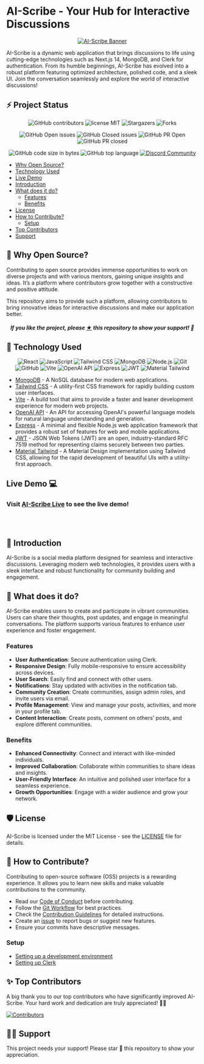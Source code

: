 # AI-Scribe - Your Hub for Interactive Discussions

<div align="center">
  
  [![AI-Scribe Banner](https://res.cloudinary.com/dngfmzv2g/image/upload/v1695238520/ai-scribe-website-favicon-color_rqk9oe.png)](https://github.com/mdkaifansari04/AI-Scribe)
  
</div>

AI-Scribe is a dynamic web application that brings discussions to life using cutting-edge technologies such as Next.js 14, MongoDB, and Clerk for authentication. From its humble beginnings, AI-Scribe has evolved into a robust platform featuring optimized architecture, polished code, and a sleek UI. Join the conversation seamlessly and explore the world of interactive discussions!

## ⚡ Project Status

<div align="center">

![GitHub contributors](https://img.shields.io/github/contributors/mdkaifansari04/AI-Scribe?style=for-the-badge&color=%2314B8A5)
![license MIT](https://img.shields.io/github/license/mdkaifansari04/AI-Scribe?style=for-the-badge&color=%2314B8A5)
![Stargazers](https://img.shields.io/github/stars/mdkaifansari04/AI-Scribe?style=for-the-badge&color=%2314B8A5)
![Forks](https://img.shields.io/github/forks/mdkaifansari04/AI-Scribe?style=for-the-badge&color=%2314B8A5)

![GitHub Open issues](https://img.shields.io/github/issues/mdkaifansari04/AI-Scribe?style=for-the-badge&color=%2314B8A5)
![GitHub Closed issues](https://img.shields.io/github/issues-closed/mdkaifansari04/AI-Scribe?style=for-the-badge&color=%2314B8A5)
![GitHub PR Open](https://img.shields.io/github/issues-pr/mdkaifansari04/AI-Scribe?style=for-the-badge&color=%2314B8A5)
![GitHub PR closed](https://img.shields.io/github/issues-pr-closed/mdkaifansari04/AI-Scribe?style=for-the-badge&color=%2314B8A5)

![GitHub code size in bytes](https://img.shields.io/github/languages/code-size/mdkaifansari04/AI-Scribe?style=for-the-badge&color=%2314B8A5)
![GitHub top language](https://img.shields.io/github/languages/top/mdkaifansari04/AI-Scribe?style=for-the-badge&color=%2314B8A5)
[![Discord Community](https://img.shields.io/badge/Join-Discord_Community-%2314B8A5.svg?style=for-the-badge&logo=discord&logoColor=white)](https://discord.gg/qqnfcudX)

</div>

- [Why Open Source?](#-why-open-source)
- [Technology Used](#-technology-used)
- [Live Demo](#live-demo-)
- [Introduction](#-introduction)
- [What does it do?](#-what-does-it-do)
  - [Features](#features)
  - [Benefits](#benefits)
- [License](#%EF%B8%8F-license)
- [How to Contribute?](#-how-to-contribute)
  - [Setup](#setup)
- [Top Contributors](#-top-contributors)
- [Support](#-support)

## 🤔 Why Open Source?

Contributing to open source provides immense opportunities to work on diverse projects and with various mentors, gaining unique insights and ideas. It’s a platform where contributors grow together with a constructive and positive attitude.

This repository aims to provide such a platform, allowing contributors to bring innovative ideas for interactive discussions and make our application better.

<h5 align="center"><i>If you like the project, please <a href="https://github.com/mdkaifansari04/AI-Scribe/stargazers">★</a> this repository to show your support! 🤩</i></h5>

## 🚀 Technology Used

<div align="center">
  
  ![React](https://img.shields.io/badge/React-20232A?style=for-the-badge&logo=react&logoColor=61DAFB)
  ![JavaScript](https://img.shields.io/badge/JavaScript-F7DF1E?style=for-the-badge&logo=javascript&logoColor=black)
  ![Tailwind CSS](https://img.shields.io/badge/Tailwind_CSS-38B2AC?style=for-the-badge&logo=tailwind-css&logoColor=white)
  ![MongoDB](https://img.shields.io/badge/MongoDB-47A248?style=for-the-badge&logo=mongodb&logoColor=white)
  ![Node.js](https://img.shields.io/badge/Node.js-339933?style=for-the-badge&logo=nodedotjs&logoColor=white)
  ![Git](https://img.shields.io/badge/Git-F05032?style=for-the-badge&logo=git&logoColor=white)
  ![GitHub](https://img.shields.io/badge/GitHub-181717?style=for-the-badge&logo=github&logoColor=white)
  ![Vite](https://img.shields.io/badge/Vite-646CFF?style=for-the-badge&logo=vite&logoColor=white)
  ![OpenAI API](https://img.shields.io/badge/OpenAI_API-412991?style=for-the-badge&logo=openai&logoColor=white)
  ![Express](https://img.shields.io/badge/Express-000000?style=for-the-badge&logo=express&logoColor=white)
  ![JWT](https://img.shields.io/badge/JWT-000000?style=for-the-badge&logo=jsonwebtokens&logoColor=white)
  ![Material Tailwind](https://img.shields.io/badge/Material_Tailwind-38B2AC?style=for-the-badge&logo=tailwind-css&logoColor=white)

</div>

- [MongoDB](https://www.mongodb.com) - A NoSQL database for modern web applications.
- [Tailwind CSS](https://tailwindcss.com) - A utility-first CSS framework for rapidly building custom user interfaces.
- [Vite](https://vitejs.dev) - A build tool that aims to provide a faster and leaner development experience for modern web projects.
- [OpenAI API](https://beta.openai.com/docs/) - An API for accessing OpenAI's powerful language models for natural language understanding and generation.
- [Express](https://expressjs.com) - A minimal and flexible Node.js web application framework that provides a robust set of features for web and mobile applications.
- [JWT](https://jwt.io) - JSON Web Tokens (JWT) are an open, industry-standard RFC 7519 method for representing claims securely between two parties.
- [Material Tailwind](https://material.tailwindcss.com) - A Material Design implementation using Tailwind CSS, allowing for the rapid development of beautiful UIs with a utility-first approach.

## Live Demo 💻

### Visit [AI-Scribe Live](https://ai-scribe.vercel.app/sign-in) to see the live demo!

<br />
<br />

## 👋 Introduction

AI-Scribe is a social media platform designed for seamless and interactive discussions. Leveraging modern web technologies, it provides users with a sleek interface and robust functionality for community building and engagement.

## 🔨 What does it do?

AI-Scribe enables users to create and participate in vibrant communities. Users can share their thoughts, post updates, and engage in meaningful conversations. The platform supports various features to enhance user experience and foster engagement.

### Features

- **User Authentication**: Secure authentication using Clerk.
- **Responsive Design**: Fully mobile-responsive to ensure accessibility across devices.
- **User Search**: Easily find and connect with other users.
- **Notifications**: Stay updated with activities in the notification tab.
- **Community Creation**: Create communities, assign admin roles, and invite users via email.
- **Profile Management**: View and manage your posts, activities, and more in your profile tab.
- **Content Interaction**: Create posts, comment on others’ posts, and explore different communities.

### Benefits

- **Enhanced Connectivity**: Connect and interact with like-minded individuals.
- **Improved Collaboration**: Collaborate within communities to share ideas and insights.
- **User-Friendly Interface**: An intuitive and polished user interface for a seamless experience.
- **Growth Opportunities**: Engage with a wider audience and grow your network.

## 🛡️ License

AI-Scribe is licensed under the MIT License - see the [LICENSE](LICENSE) file for details.

## 🤔 How to Contribute?

Contributing to open-source software (OSS) projects is a rewarding experience. It allows you to learn new skills and make valuable contributions to the community.

- Read our [Code of Conduct](CODE_OF_CONDUCT.md) before contributing.
- Follow the [Git Workflow](docs/git.md) for best practices.
- Check the [Contribution Guidelines](CONTRIBUTING.md) for detailed instructions.
- Create an [issue](https://github.com/mdkaifansari04/AI-Scribe/issues) to report bugs or suggest new features.
- Ensure your commits have descriptive messages.

### Setup

- [Setting up a development environment](docs/setup.md)
- [Setting up Clerk](docs/clerk.md)

## ✨ Top Contributors

A big thank you to our top contributors who have significantly improved AI-Scribe. Your hard work and dedication are truly appreciated! 🌟😄

[![Contributors](https://contrib.rocks/image?repo=mdkaifansari04/AI-Scribe)](https://github.com/mdkaifansari04/AI-Scribe/graphs/contributors)

## 🙏🏽 Support

This project needs your support! Please star 🌟 this repository to show your appreciation.
